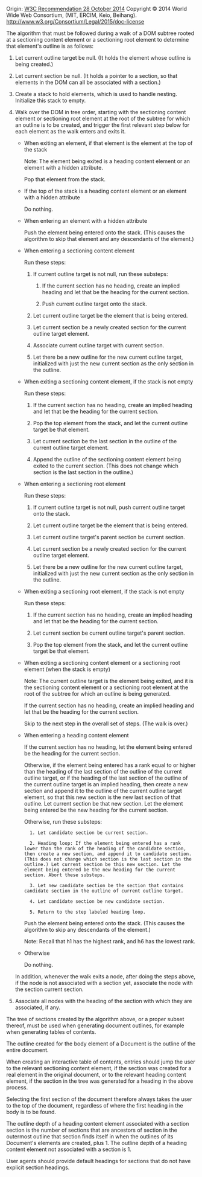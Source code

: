 Origin: [W3C Recommendation 28 October 2014](http://www.w3.org/TR/html5/sections.html#outline)
Copyright © 2014 World Wide Web Consortium, (MIT, ERCIM, Keio, Beihang). http://www.w3.org/Consortium/Legal/2015/doc-license

The algorithm that must be followed during a walk of a DOM subtree rooted at a sectioning content element or a sectioning root element to determine that element's outline is as follows:

1. Let current outline target be null. (It holds the element whose outline is being created.)

2. Let current section be null. (It holds a pointer to a section, so that elements in the DOM can all be associated with a section.)

3. Create a stack to hold elements, which is used to handle nesting. Initialize this stack to empty.

4. Walk over the DOM in tree order, starting with the sectioning content element or sectioning root element at the root of the subtree for which an outline is to be created, and trigger the first relevant step below for each element as the walk enters and exits it.

	* When exiting an element, if that element is the element at the top of the stack

		Note: The element being exited is a heading content element or an element with a hidden attribute.

		Pop that element from the stack.

	* If the top of the stack is a heading content element or an element with a hidden attribute

		Do nothing.

	* When entering an element with a hidden attribute

		Push the element being entered onto the stack. (This causes the algorithm to skip that element and any descendants of the element.)

	* When entering a sectioning content element

		Run these steps:

		1. If current outline target is not null, run these substeps:

			1. If the current section has no heading, create an implied heading and let that be the heading for the current section.

			2. Push current outline target onto the stack.

		2. Let current outline target be the element that is being entered.

		3. Let current section be a newly created section for the current outline target element.

		4. Associate current outline target with current section.

		5. Let there be a new outline for the new current outline target, initialized with just the new current section as the only section in the outline.

	* When exiting a sectioning content element, if the stack is not empty

		Run these steps:

		1. If the current section has no heading, create an implied heading and let that be the heading for the current section.

		2. Pop the top element from the stack, and let the current outline target be that element.

		3. Let current section be the last section in the outline of the current outline target element.

		4. Append the outline of the sectioning content element being exited to the current section. (This does not change which section is the last section in the outline.)

	* When entering a sectioning root element

		Run these steps:

		1. If current outline target is not null, push current outline target onto the stack.

		2. Let current outline target be the element that is being entered.

		3. Let current outline target's parent section be current section.

		4. Let current section be a newly created section for the current outline target element.

		5. Let there be a new outline for the new current outline target, initialized with just the new current section as the only section in the outline.

	* When exiting a sectioning root element, if the stack is not empty

		Run these steps:

		1. If the current section has no heading, create an implied heading and let that be the heading for the current section.

		2. Let current section be current outline target's parent section.

		3. Pop the top element from the stack, and let the current outline target be that element.

	* When exiting a sectioning content element or a sectioning root element (when the stack is empty)

		Note: The current outline target is the element being exited, and it is the sectioning content element or a sectioning root element at the root of the subtree for which an outline is being generated.

		If the current section has no heading, create an implied heading and let that be the heading for the current section.

		Skip to the next step in the overall set of steps. (The walk is over.)

	* When entering a heading content element

		If the current section has no heading, let the element being entered be the heading for the current section.

		Otherwise, if the element being entered has a rank equal to or higher than the heading of the last section of the outline of the current outline target, or if the heading of the last section of the outline of the current outline target is an implied heading, then create a new section and append it to the outline of the current outline target element, so that this new section is the new last section of that outline. Let current section be that new section. Let the element being entered be the new heading for the current section.

		Otherwise, run these substeps:

			1. Let candidate section be current section.

			2. Heading loop: If the element being entered has a rank lower than the rank of the heading of the candidate section, then create a new section, and append it to candidate section. (This does not change which section is the last section in the outline.) Let current section be this new section. Let the element being entered be the new heading for the current section. Abort these substeps.

			3. Let new candidate section be the section that contains candidate section in the outline of current outline target.

			4. Let candidate section be new candidate section.

			5. Return to the step labeled heading loop.

		Push the element being entered onto the stack. (This causes the algorithm to skip any descendants of the element.)

		Note: Recall that h1 has the highest rank, and h6 has the lowest rank.

	* Otherwise

		Do nothing.

	In addition, whenever the walk exits a node, after doing the steps above, if the node is not associated with a section yet, associate the node with the section current section.

5. Associate all nodes with the heading of the section with which they are associated, if any.

The tree of sections created by the algorithm above, or a proper subset thereof, must be used when generating document outlines, for example when generating tables of contents.

The outline created for the body element of a Document is the outline of the entire document.

When creating an interactive table of contents, entries should jump the user to the relevant sectioning content element, if the section was created for a real element in the original document, or to the relevant heading content element, if the section in the tree was generated for a heading in the above process.

Selecting the first section of the document therefore always takes the user to the top of the document, regardless of where the first heading in the body is to be found.

The outline depth of a heading content element associated with a section section is the number of sections that are ancestors of section in the outermost outline that section finds itself in when the outlines of its Document's elements are created, plus 1. The outline depth of a heading content element not associated with a section is 1.

User agents should provide default headings for sections that do not have explicit section headings.
